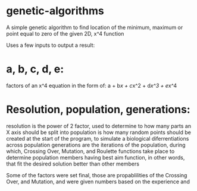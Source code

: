 # genetic-algorithms

A simple genetic algorithm to find location of the minimum, maximum or point equal to zero of the given 2D, x^4 function

Uses a few inputs to output a result:
# a, b, c, d, e:
  factors of an x^4 equation in the form of:
    a + b*x + c*x^2 + d*x^3 + e*x^4

# Resolution, population, generations:
  resolution is the power of 2 factor, used to determine to how many parts an X axis should be split into
  population is how many random points should be created at the start of the program, to simulate a biological
    diferrentiations across population
  generations are the iterations of the population, during which, Crossing Over, Mutation, and Roulette functions take place
    to determine population members having best aim function, in other words, that fit the desired solution better than other
    members
  
Some of the factors were set final, those are propablilities of the Crossing Over, and Mutation, and were given numbers based
  on the experience and 
